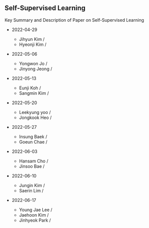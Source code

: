 ## Self-Supervised Learning
Key Summary and Description of Paper on Self-Supervised Learning

* 2022-04-29
  * Jihyun Kim / 
  * Hyeonji Kim / 

* 2022-05-06
  * Yongwon Jo / 
  * Jinyong Jeong / 

* 2022-05-13
  * Eunji Koh / 
  * Sangmin Kim / 

* 2022-05-20
  * Leekyung yoo /
  * Jongkook Heo / 

* 2022-05-27
  * Insung Baek / 
  * Goeun Chae /

* 2022-06-03
  * Hansam Cho / 
  * Jinsoo Bae / 

* 2022-06-10
  * Jungin Kim /
  * Saerin Lim / 

* 2022-06-17
  * Young Jae Lee /
  * Jaehoon Kim / 
  * Jinhyeok Park /
